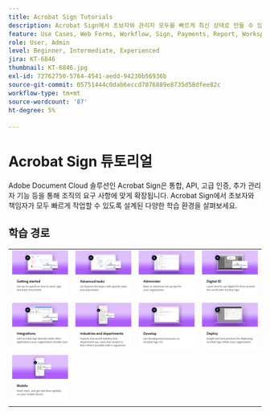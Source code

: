 ```yaml
---
title: Acrobat Sign Tutorials
description: Acrobat Sign에서 초보자와 관리자 모두를 빠르게 최신 상태로 만들 수 있도록 설계된 튜토리얼, 웨비나 및 사용 사례의 컬렉션입니다
feature: Use Cases, Web Forms, Workflow, Sign, Payments, Report, Workspace, Deadline, Administration, Digital ID, Form, Integrations, Mobile, Skill Builder
role: User, Admin
level: Beginner, Intermediate, Experienced
jira: KT-6846
thumbnail: KT-6846.jpg
exl-id: 72762750-5764-4541-aedd-94230b56936b
source-git-commit: 05751444c0dab6eccd7076889e8735d58dfee82c
workflow-type: tm+mt
source-wordcount: '87'
ht-degree: 5%

---
```


# Acrobat Sign 튜토리얼

Adobe Document Cloud 솔루션인 Acrobat Sign은 통합, API, 고급 인증, 추가 관리자 기능 등을 통해 조직의 요구 사항에 맞게 확장됩니다. Acrobat Sign에서 초보자와 책임자가 모두 빠르게 작업할 수 있도록 설계된 다양한 학습 환경을 살펴보세요.

<div id="recs-overview-body-1"></div>
<div id="recs-overview-body-2"></div>
<div id="recs-overview-body-3"></div>
<div id="recs-overview-body-4"></div>
<div id="recs-overview-body-5"></div>
<div id="recs-overview-body-6"></div>

## 학습 경로

<table style="table-layout:fixed">
<tr>
  <td>
    <a href="sign-beginner-tutorials/beginner-users-overview.md">
      <img alt="시작하기" src="assets/AS_Title_Getting-Started.png" />
    </a>
  </td>
  <td>
    <a href="sign-advanced-users/advanced-users-overview.md">
      <img alt="고급 작업" src="assets/AS_Title_Advanced.png" />
    </a>
  </td>  
  <td>
    <a href="admin/intro-admin-overview.md">
      <img alt="관리" src="assets/AS_Title_Administer.png" />
    </a>
  </td>
  <td>
    <a href="digitalid/digitalid-overview.md">
      <img alt="디지털 ID" src="assets/AS_Title_DigitalID.png" />
    </a>
  </td>
</tr>
<tr>
  <td>
    <a href="integrations/integrations-overview.md">
      <img alt="통합" src="assets/AS_Title_Integrate.png" />
    </a>
  </td>
  <td>
    <a href="sign-usecase/expand-inspire-overview.md">
      <img alt="업종 및 부서" src="assets/AS_Title_Industry.png" />
    </a>
  </td>
  <td>
    <a href="develop/develop-overview.md">
      <img alt="현상" src="assets/AS_Title_Develop.png" />
    </a>
  </td>
   <td>
    <a href="deploy-overview.md">
      <img alt="배포" src="assets/AS_Title_Deploy.png" />
    </a>
  </td>
</tr>
<tr>
  <td>
    <a href="mobile/mobile-overview.md">
      <img alt="모바일" src="assets/AS_Title_Mobile.png" />
    </a>
  </td>  
</tr>
</table>
